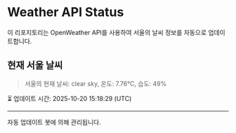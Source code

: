 
# Weather API Status

이 리포지토리는 OpenWeather API를 사용하여 서울의 날씨 정보를 자동으로 업데이트합니다.

## 현재 서울 날씨
> 서울의 현재 날씨: clear sky, 온도: 7.76°C, 습도: 49%

⏳ 업데이트 시간: 2025-10-20 15:18:29 (UTC)

---
자동 업데이트 봇에 의해 관리됩니다.
